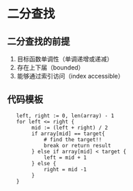 # 二分查找

## 二分查找的前提
1. 目标函数单调性（单调递增或递减）
2. 存在上下届（bounded）
3. 能够通过索引访问（index accessible）

## 代码模板
```
   left, right := 0, len(array) - 1
   for left <= right {
        mid := (left + right) / 2
        if array[mid] == target{
            # find the target!!
            break or return result
        } else if array[mid] < target {
            left = mid + 1
        } else {
            right = mid -1
        }
   } 
```